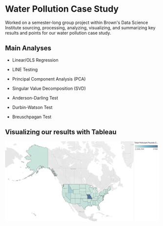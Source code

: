 # Water Pollution Case Study

Worked on a semester-long group project within Brown's Data Science Institute sourcing, processing, analyzing, visualizing, and summarizing key results and points for our water pollution case study.

## Main Analyses

- Linear/OLS Regression

- LINE Testing

- Principal Component Analysis (PCA)

- Singular Value Decomposition (SVD)

- Anderson-Darling Test

- Durbin-Watson Test

- Breuschpagan Test

## Visualizing our results with Tableau

<img src='Tableau_Visuals.png'>
